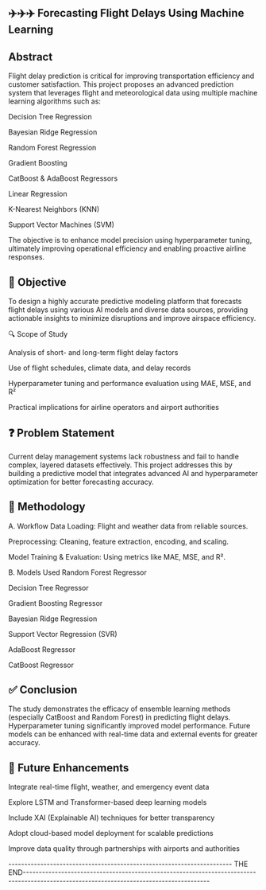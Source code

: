 ✈️✈️✈️ Forecasting Flight Delays Using Machine Learning
-
Abstract
---------------------------------------------------------------------------------------------------------------------------------------------------------------------------------------------------------------------------------------------------------------------
Flight delay prediction is critical for improving transportation efficiency and customer satisfaction. This project proposes an advanced prediction system that leverages flight and meteorological data using multiple machine learning algorithms such as:

Decision Tree Regression

Bayesian Ridge Regression

Random Forest Regression

Gradient Boosting

CatBoost & AdaBoost Regressors

Linear Regression

K-Nearest Neighbors (KNN)

Support Vector Machines (SVM)

The objective is to enhance model precision using hyperparameter tuning, ultimately improving operational efficiency and enabling proactive airline responses.

🎯 Objective
----------------------------------------------------------------------------------------------------------------------------------------------------------------------------------------------------------------------------------------
To design a highly accurate predictive modeling platform that forecasts flight delays using various AI models and diverse data sources, providing actionable insights to minimize disruptions and improve airspace efficiency.

🔍 Scope of Study

Analysis of short- and long-term flight delay factors

Use of flight schedules, climate data, and delay records

Hyperparameter tuning and performance evaluation using MAE, MSE, and R²

Practical implications for airline operators and airport authorities

❓ Problem Statement
------------------------------------------------------------------------------------------------------------------------------------------------------------------------------------------------------------------------------------------------------------------------
Current delay management systems lack robustness and fail to handle complex, layered datasets effectively. This project addresses this by building a predictive model that integrates advanced AI and hyperparameter optimization for better forecasting accuracy.

🔁 Methodology
---------------------------------------------------------------------------------------------------------------------------------------------------------------------------------------------------------------------------
A. Workflow
Data Loading: Flight and weather data from reliable sources.

Preprocessing: Cleaning, feature extraction, encoding, and scaling.

Model Training & Evaluation: Using metrics like MAE, MSE, and R².

B. Models Used
Random Forest Regressor

Decision Tree Regressor

Gradient Boosting Regressor

Bayesian Ridge Regression

Support Vector Regression (SVR)

AdaBoost Regressor

CatBoost Regressor

✅ Conclusion
------------------------------------------------------------------------------------------------------------------------------------------------------------------------------------------------------------------------------------------------------------------------------------------------
The study demonstrates the efficacy of ensemble learning methods (especially CatBoost and Random Forest) in predicting flight delays. Hyperparameter tuning significantly improved model performance. Future models can be enhanced with real-time data and external events for greater accuracy.

🔮 Future Enhancements
-------------------------------------------------------------------------------------------------------------------------------------------------------------------------------------------------------------------------------------------------------------------------------------------------
Integrate real-time flight, weather, and emergency event data

Explore LSTM and Transformer-based deep learning models

Include XAI (Explainable AI) techniques for better transparency

Adopt cloud-based model deployment for scalable predictions

Improve data quality through partnerships with airports and authorities


---------------------------------------------------------------------- THE END----------------------------------------------------------------------------------------------------------------------------------------
